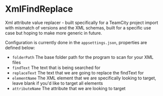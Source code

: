 # XmlFindReplace

Xml attribute value replacer - built specifically for a TeamCity project import with mismatch of versions and the XML schemas, built for a specific use case but hoping to make more generic in future. 

Configuration is currently done in the `appsettings.json`, properties are defined below:
- `folderPath` The base folder path for the program to scan for your XML files
- `findText` The text that is being searched for
- `replaceText` The text that we are going to replace the findText for
- `elementName` The XML element that we are specifically looking to target, leave blank if you'd like to target all elements
- `attributeName` The attribute that we are looking to target

